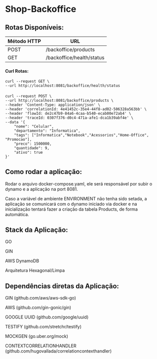 # Shop-Backoffice

## Rotas Disponíveis:

| Método HTTP | URL                          |
|-------------|------------------------------|
| POST        |/backoffice/products          |
| GET         |/backoffice/health/status     |

#### Curl Rotas:
    curl --request GET \
    --url http://localhost:8081/backoffice/health/status

####
    
    curl --request POST \
    --url http://localhost:8081/backoffice/products \
    --header 'Content-Type: application/json' \
    --header 'correlationId: 4e41452c-35e4-44f8-ad02-506328a563bb' \
    --header 'flowId: de2c47b9-84a6-4caa-b540-ecab00e72ab4' \
    --header 'traceId: 0307f376-d0c4-471a-afe1-dca1b39abf4e' \
    --data '{
        "nome": "Celular",
        "departamento": "Informatica",
        "tags": ["Informatica","Notebook","Acessorios","Home-Office", "Promocao"],
        "preco": 1500000,
        "quantidade": 9,
        "ativo": true
    }'

## Como rodar a aplicação:
Rodar o arquivo docker-compose.yaml, ele será responsável por subir o dynamo e a aplicação na port 8081. 

Caso a variável de ambiente ENVIRONMENT não tenha sido setada, a aplicação se comunicará com o dynamo iniciado via docker e na inicialização tentará fazer a criação da tabela Products, de forma automática.

## Stack da Aplicação:
GO

GIN

AWS DynamoDB

Arquitetura Hexagonal/Limpa

## Dependências diretas da Aplicação:
GIN (github.com/aws/aws-sdk-go)

AWS (github.com/gin-gonic/gin)

GOOGLE UUID (github.com/google/uuid)

TESTIFY (github.com/stretchr/testify)

MOCKGEN (go.uber.org/mock)

CONTEXTCORRELATIONHANDLER (github.com/hugovallada/correlationcontexthandler)